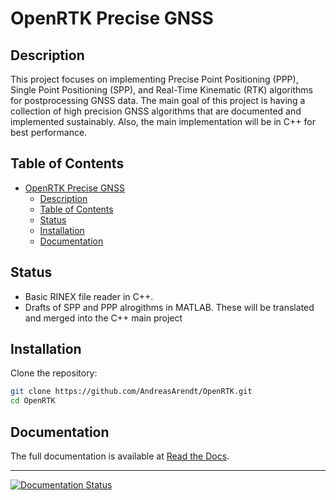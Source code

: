 # OpenRTK Precise GNSS

## Description

This project focuses on implementing Precise Point Positioning (PPP), Single Point Positioning (SPP), and Real-Time Kinematic (RTK) algorithms for postprocessing GNSS data. The main goal of this project is having a collection of high precision GNSS algorithms that are documented and implemented sustainably. Also, the main implementation will be in C++ for best performance.

## Table of Contents

- [OpenRTK Precise GNSS](#openrtk-precise-gnss)
  - [Description](#description)
  - [Table of Contents](#table-of-contents)
  - [Status](#status)
  - [Installation](#installation)
  - [Documentation](#documentation)

## Status

- Basic RINEX file reader in C++.
- Drafts of SPP and PPP alrogithms in MATLAB. These will be translated and merged into the C++ main project

## Installation

Clone the repository:

   ```bash
   git clone https://github.com/AndreasArendt/OpenRTK.git
   cd OpenRTK
   ```

## Documentation                                                               
The full documentation is available at [Read the Docs](https://docopenrtk.readthedocs.io).

---

[![Documentation Status](https://readthedocs.org/projects/docopenrtk/badge/?version=latest)](https://docopenrtk.readthedocs.io/en/latest/?badge=latest)
